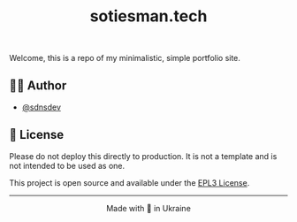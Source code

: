 <!-- TODO: website banner -->

<h1 align="center">
  sotiesman.tech
</h1>

<p align="center">
  <img alt="" src="https://img.shields.io/github/languages/top/SadnessNetwork/sotiesman-tech?style=for-the-badge&labelColor=000">
  <a aria-label="License" href="https://github.com/SadnessNetwork/sotiesman-tech/blob/main/LICENSE">
    <img alt="" src="https://img.shields.io/github/license/SadnessNetwork/sotiesman-tech?style=for-the-badge&labelColor=000">
  </a>
</p>

Welcome, this is a repo of my minimalistic, simple portfolio site.

<!-- ## ✨ Features -->

<!-- TODO: write all sub-materials -->

<!-- ## 🔨 Requirements -->

<!-- TODO: add req's -->

<!-- ## 👋 Getting Started
<!-- TODO: Make this a template -->

## ✍🏻 Author

- [@sdnsdev](https://github.com/SadnessNetwork)

## 🪪 License

Please do not deploy this directly to production. It is not a template and is not intended to be used as one.

This project is open source and available under the [EPL3 License](LICENSE).

<hr>
<p align="center">
Made with 💚 in Ukraine
</p>
